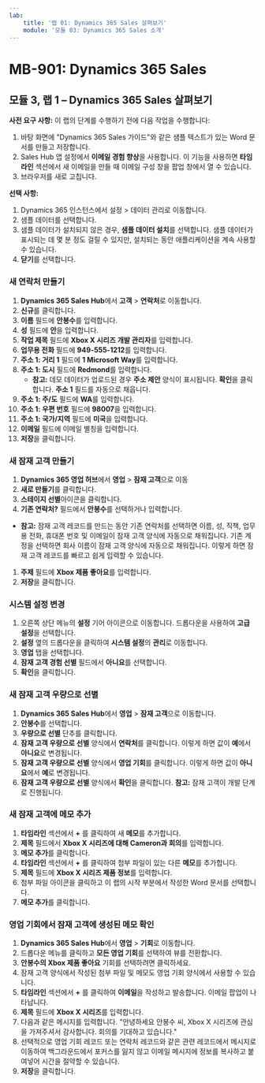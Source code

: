 ```yaml
---
lab:
    title: '랩 01: Dynamics 365 Sales 살펴보기'
    module: '모듈 03: Dynamics 365 Sales 소개'
---
```


# MB-901: Dynamics 365 Sales
## 모듈 3, 랩 1 – Dynamics 365 Sales 살펴보기

**사전 요구 사항:** 이 랩의 단계를 수행하기 전에 다음 작업을 수행합니다:

1. 바탕 화면에 "Dynamics 365 Sales 가이드"와 같은 샘플 텍스트가 있는 Word 문서를 만들고 저장합니다.
1. Sales Hub 앱 설정에서 **이메일 경험 향상**을 사용합니다. 이 기능을 사용하면 **타임라인** 섹션에서 새 이메일을 만들 때 이메일 구성 창을 팝업 창에서 열 수 있습니다.
1. 브라우저를 새로 고칩니다.

**선택 사항:**
 
1. Dynamics 365 인스턴스에서 설정 > 데이터 관리로 이동합니다.
1. 샘플 데이터를 선택합니다.
1. 샘플 데이터가 설치되지 않은 경우, **샘플 데이터 설치**를 선택합니다. 샘플 데이터가 표시되는 데 몇 분 정도 걸릴 수 있지만, 설치되는 동안 애플리케이션을 계속 사용할 수 있습니다.
1. **닫기**를 선택합니다.

### 새 연락처 만들기

1. **Dynamics 365 Sales Hub**에서 **고객** > **연락처**로 이동합니다.
1. **신규**를 클릭합니다.
1. **이름** 필드에 **안봉수**를 입력합니다.
1. **성** 필드에 **안**을 입력합니다.
1. **작업 제목** 필드에 **Xbox X 시리즈 개발 관리자**를 입력합니다.
1. **업무용 전화** 필드에 **949-555-1212**를 입력합니다.
1. **주소 1: 거리 1** 필드에 **1 Microsoft Way**를 입력합니다.
1. **주소 1: 도시** 필드에 **Redmond**를 입력합니다.
    - **참고:** 데모 데이터가 업로드된 경우 **주소 제안** 양식이 표시됩니다. **확인**을 클릭합니다. **주소 1** 필드를 자동으로 채웁니다. 
1. **주소 1: 주/도** 필드에 **WA**를 입력합니다.
1. **주소 1: 우편 번호** 필드에 **98007**을 입력합니다.
1. **주소 1: 국가/지역** 필드에 **미국**을 입력합니다.
1. **이메일** 필드에 이메일 별칭을 입력합니다.
1. **저장**을 클릭합니다.

### 새 잠재 고객 만들기

1. **Dynamics 365 영업 허브**에서 **영업** > **잠재 고객**으로 이동
1.  **새로 만들기**를 클릭합니다.
1. **스테이지 선별**아이콘을 클릭합니다.
1. **기존 연락처?**  필드에서 **안봉수**를 선택하거나 입력합니다.
- **참고:** 잠재 고객 레코드를 만드는 동안 기존 연락처를 선택하면 이름, 성, 직책, 업무용 전화, 휴대폰 번호 및 이메일이 잠재 고객 양식에 자동으로 채워집니다. 기존 계정을 선택하면 회사 이름이 잠재 고객 양식에 자동으로 채워집니다. 이렇게 하면 잠재 고객 레코드를 빠르고 쉽게 입력할 수 있습니다.
1. **주제** 필드에 **Xbox 제품 좋아요**를 입력합니다.
1. **저장**을 클릭합니다.

### 시스템 설정 변경

1. 오른쪽 상단 메뉴의 **설정** 기어 아이콘으로 이동합니다. 드롭다운을 사용하여 **고급 설정**을 선택합니다.
1. **설정** 옆의 드롭다운을 클릭하여 **시스템 설정**의 **관리**로 이동합니다.
1. **영업** 탭을 선택합니다.
1. **잠재 고객 경험 선별** 필드에서 **아니요**를 선택합니다.
1. **확인**을 클릭합니다.

### 새 잠재 고객 우량으로 선별

1. **Dynamics 365 Sales Hub**에서 **영업** > **잠재 고객**으로 이동합니다.
1. **안봉수**를 선택합니다.
1. **우량으로 선별** 단추를 클릭합니다.
1. **잠재 고객 우량으로 선별** 양식에서 **연락처**를 클릭합니다. 이렇게 하면 값이 **예**에서 **아니요**로 변경됩니다.
1. **잠재 고객 우량으로 선별** 양식에서 **영업 기회**를 클릭합니다. 이렇게 하면 값이 **아니요**에서 **예**로 변경됩니다.
1. **잠재 고객 우량으로 선별** 양식에서 **확인**을 클릭합니다. 
**참고:** 잠재 고객이 개발 단계로 진행됩니다.

### 새 잠재 고객에 메모 추가

1. **타임라인** 섹션에서 **+** 를 클릭하여 새 **메모**를 추가합니다.
1. **제목** 필드에서 **Xbox X 시리즈에 대해 Cameron과 회의**를 입력합니다.
1. **메모 추가**를 클릭합니다.
1. **타임라인** 섹션에서 **+** 를 클릭하여 첨부 파일이 있는 다른 **메모**를 추가합니다.
1. **제목** 필드에 **Xbox X 시리즈 제품 정보**를 입력합니다.
1. 첨부 파일 아이콘을 클릭하고 이 랩의 시작 부분에서 작성한 Word 문서를 선택합니다.
1. **메모 추가**를 클릭합니다.

### 영업 기회에서 잠재 고객에 생성된 메모 확인

1. **Dynamics 365 Sales Hub**에서 **영업** > **기회**로 이동합니다.
1. 드롭다운 메뉴를 클릭하고 **모든 영업 기회**를 선택하여 뷰를 전환합니다.
1. **안봉수의 Xbox 제품 좋아요** 기회를 선택하려면 클릭하세요.
1. 잠재 고객 양식에서 작성된 첨부 파일 및 메모도 영업 기회 양식에서 사용할 수 있습니다. 
1. **타임라인** 섹션에서 **+** 를 클릭하여 **이메일**을 작성하고 발송합니다. 이메일 팝업이 나타납니다.
1. **제목** 필드에 **Xbox X 시리즈**를 입력합니다.
1. 다음과 같은 메시지를 입력합니다. "안녕하세요 안봉수 씨, Xbox X 시리즈에 관심을 가져주셔서 감사합니다. 회의를 기대하고 있습니다." 
1. 선택적으로 영업 기회 레코드 또는 연락처 레코드와 같은 관련 레코드에서 메시지로 이동하여 백그라운드에서 포커스를 잃지 않고 이메일 메시지에 정보를 복사하고 붙여넣어 시간을 절약할 수 있습니다.
1. **저장**을 클릭합니다.




